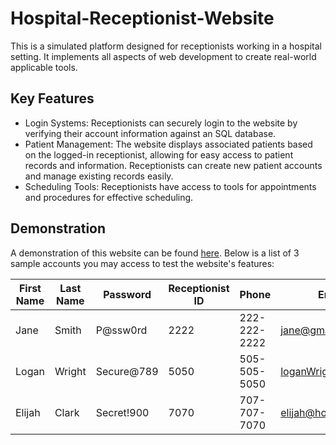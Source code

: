 # Hospital-Receptionist-Website
This is a simulated platform designed for receptionists working in a hospital setting. It implements all aspects of web development to create real-world applicable tools.

## Key Features
- Login Systems: Receptionists can securely login to the website by verifying their account information against an SQL database.
- Patient Management: The website displays associated patients based on the logged-in receptionist, allowing for easy access to patient records and information. Receptionists can create new patient accounts and manage existing records easily.
- Scheduling Tools: Receptionists have access to tools for appointments and procedures for effective scheduling.

## Demonstration

A demonstration of this website can be found [here](https://web.njit.edu/~jm2375/Portfolio/HospitalReceptionist/home.html). Below is a list of 3 sample accounts you may access to test the website's features:

| First Name | Last Name | Password    | Receptionist ID | Phone         | Email                 |
|------------|-----------|-------------|-----------------|---------------|-----------------------|
| Jane       | Smith     | P@ssw0rd    | 2222            | 222-222-2222 | jane@gmail.com        |
| Logan      | Wright    | Secure@789  | 5050            | 505-505-5050 | loganWright@eta.gov   |
| Elijah     | Clark     | Secret!900  | 7070            | 707-707-7070 | elijah@hotmail.com    |

